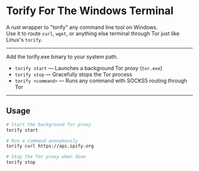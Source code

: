 # Torify For The Windows Terminal

A rust wrapper to "torify" any command line tool on Windows.  
Use it to route `curl`, `wget`, or anything else terminal through Tor just like Linux's `torify`.

---

Add the torify.exe binary to your system path.

- `torify start` — Launches a background Tor proxy (`tor.exe`)  
- `torify stop` — Gracefully stops the Tor process  
- `torify <command>` — Runs any command with SOCKS5 routing through Tor  

---

## Usage

```bash
# Start the background Tor proxy
torify start

# Run a command anonymously
torify curl https://api.ipify.org

# Stop the Tor proxy when done
torify stop
```

